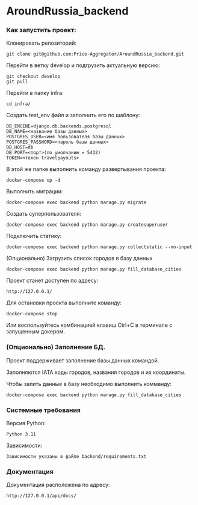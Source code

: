 # AroundRussia_backend

### Как запустить проект:

Клонировать репозиторий:
```
git clone git@github.com:Price-Aggregator/AroundRussia_backend.git
```

Перейти в ветку develop и подгрузить актуальную версию:

```
git checkout develop
git pull
```

Перейти в папку infra:
```
cd infra/
```

Создать test_env файл и заполнить его по шаблону:
```
DB_ENGINE=django.db.backends.postgresql
DB_NAME=<название базы данных>
POSTGRES_USER=<имя пользователя базы данных>
POSTGRES_PASSWORD=<пароль базы данных>
DB_HOST=db
DB_PORT=<порт>(по умолчанию = 5432)
TOKEN=<токен travelpayouts>
```

В этой же папке выполнить команду развертывания проекта:
```
docker-compose up -d
```

Выполнить миграции:
```
docker-compose exec backend python manage.py migrate
```

Создать суперпользователя:
```
docker-compose exec backend python manage.py createsuperuser
```

Подключить статику:
```
docker-compose exec backend python manage.py collectstatic --no-input
```

(Опционально) Загрузить список городов в базу данных
```
docker-compose exec backend python manage.py fill_database_cities
```

Проект станет доступен по адресу:
```
http://127.0.0.1/
```

Для остановки проекта выполните команду:
```
docker-compose stop
```

Или воспользуйтесь комбинацией клавиш Ctrl+C в терминале с запущенным докером.

### (Опционально) Заполнение БД.

Проект поддерживает заполнение базы данных командой.

Заполняются IATA коды городов, названия городов и их координаты.

Чтобы залить данные в базу необходимо выполнить комманду:
```
docker-compose exec backend python manage.py fill_database_cities
```

### Системные требования

Версия Python:
```
Python 3.11
```

Зависимости:
```
Зависимости указаны в файле backend/requirements.txt
```

### Документация

Документация расположена по адресу:

```
http://127.0.0.1/api/docs/

```